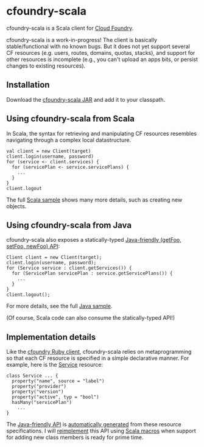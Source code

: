 # cfoundry-scala

cfoundry-scala is a Scala client for [Cloud
Foundry](http://cloudfoundry.com).

cfoundry-scala is a work-in-progress!  The client is basically
stable/functional with no known bugs.  But it does not yet support
several CF resources (e.g. users, routes, domains, quotas, stacks),
and support for other resources is incomplete (e.g., you can't upload
an apps bits, or persist changes to existing resources).

## Installation

Download the [cfoundry-scala JAR](http://coming.soon) and add it to
your classpath.

## Using cfoundry-scala from Scala

In Scala, the syntax for retrieving and manipulating CF resources
resembles navigating through a complex local datastructure.

    val client = new Client(target)
    client.login(username, password)
    for (service <- client.services) {
      for (servicePlan <- service.servicePlans) {
        ...
      }
    }
    client.logout
    
The full [Scala
sample](https://github.com/kushmerick/cfoundry-scala/tree/master/sample/org/cloudfoundry/cfoundry/samples/scala)
shows many more details, such as creating new objects.

## Using cfoundry-scala from Java

cfoundry-scala also exposes a statically-typed [Java-friendly (getFoo,
setFoo, newFoo)
API](https://github.com/kushmerick/cfoundry-scala/tree/master/java_friendly_signatures/src/org/cloudfoundry/cfoundry):

    Client client = new Client(target);
    client.login(username, password);
    for (Service service : client.getServices()) {
	  for (ServicePlan servicePlan : service.getServicePlans()) {
        ...
      }
    }
    client.logout();
 
For more details, see the full [Java
sample](https://github.com/kushmerick/cfoundry-scala/tree/master/sample/org/cloudfoundry/cfoundry/samples/java).

(Of course, Scala code can also consume the statically-typed API!)

## Implementation details

Like the [cfoundry Ruby
client](http://github.com/cloudfoundry/cfoundry), cfoundry-scala
relies on metaprogramming so that each CF resource is specified in a
simple declarative manner.  For example, here is the
[Service](https://github.com/kushmerick/cfoundry-scala/blob/master/src/org/cloudfoundry/cfoundry/resources/Service.scala)
resource:

    class Service ... {
      property("name", source = "label")
      property("provider")
      property("version")
      property("active", typ = "bool")
      hasMany("servicePlan")
        ...
    }

The [Java-friendly
API](https://github.com/kushmerick/cfoundry-scala/tree/master/java_friendly_signatures/src/org/cloudfoundry/cfoundry)
is [automatically
generated](https://github.com/kushmerick/cfoundry-scala/blob/master/build.xml)
from these resource specifications.  I will
[reimplement](https://github.com/kushmerick/cfoundry-scala/blob/master/compost/macros/macros/Macros.scala)
this API using [Scala macros](http://scalamacros.org) when support for
adding new class members is ready for prime time.
